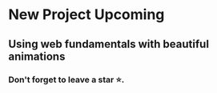 
# New Project Upcoming

## Using web fundamentals with beautiful animations

### Don't forget to leave a star ⭐.